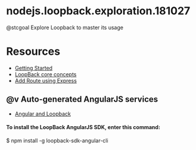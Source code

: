 # nodejs.loopback.exploration.181027
@stcgoal Explore Loopback to master its usage


# Resources
* [Getting Started](https://loopback.io/getting-started/)
* [LoopBack core concepts](https://loopback.io/doc/en/lb3/LoopBack-core-concepts)
* [Add Route using Express](https://loopback.io/doc/en/lb3/Add-a-custom-Express-route.html)

## @v Auto-generated AngularJS services ##
* [Angular and Loopback](https://loopback.io/doc/en/lb3/AngularJS-JavaScript-SDK.html)
#### To install the LoopBack AngularJS SDK, enter this command:
 $ npm install -g loopback-sdk-angular-cli
